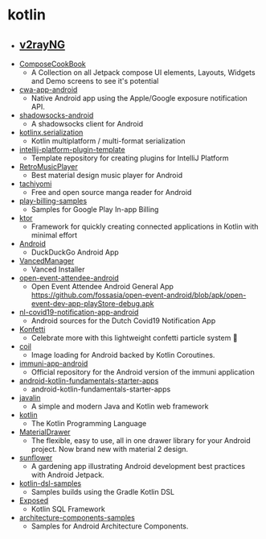 # kotlin
- [v2rayNG](https://github.com/2dust/v2rayNG)
  - 
- [ComposeCookBook](https://github.com/Gurupreet/ComposeCookBook)
  - A Collection on all Jetpack compose UI elements, Layouts, Widgets and Demo screens to see it's potential
- [cwa-app-android](https://github.com/corona-warn-app/cwa-app-android)
  - Native Android app using the Apple/Google exposure notification API.
- [shadowsocks-android](https://github.com/shadowsocks/shadowsocks-android)
  - A shadowsocks client for Android
- [kotlinx.serialization](https://github.com/Kotlin/kotlinx.serialization)
  - Kotlin multiplatform / multi-format serialization
- [intellij-platform-plugin-template](https://github.com/JetBrains/intellij-platform-plugin-template)
  - Template repository for creating plugins for IntelliJ Platform
- [RetroMusicPlayer](https://github.com/h4h13/RetroMusicPlayer)
  - Best material design music player for Android
- [tachiyomi](https://github.com/inorichi/tachiyomi)
  - Free and open source manga reader for Android
- [play-billing-samples](https://github.com/android/play-billing-samples)
  - Samples for Google Play In-app Billing
- [ktor](https://github.com/ktorio/ktor)
  - Framework for quickly creating connected applications in Kotlin with minimal effort
- [Android](https://github.com/duckduckgo/Android)
  - DuckDuckGo Android App
- [VancedManager](https://github.com/YTVanced/VancedManager)
  - Vanced Installer
- [open-event-attendee-android](https://github.com/fossasia/open-event-attendee-android)
  - Open Event Attendee Android General App https://github.com/fossasia/open-event-android/blob/apk/open-event-dev-app-playStore-debug.apk
- [nl-covid19-notification-app-android](https://github.com/minvws/nl-covid19-notification-app-android)
  - Android sources for the Dutch Covid19 Notification App
- [Konfetti](https://github.com/DanielMartinus/Konfetti)
  - Celebrate more with this lightweight confetti particle system 🎊
- [coil](https://github.com/coil-kt/coil)
  - Image loading for Android backed by Kotlin Coroutines.
- [immuni-app-android](https://github.com/immuni-app/immuni-app-android)
  - Official repository for the Android version of the immuni application
- [android-kotlin-fundamentals-starter-apps](https://github.com/google-developer-training/android-kotlin-fundamentals-starter-apps)
  - android-kotlin-fundamentals-starter-apps
- [javalin](https://github.com/tipsy/javalin)
  - A simple and modern Java and Kotlin web framework
- [kotlin](https://github.com/JetBrains/kotlin)
  - The Kotlin Programming Language
- [MaterialDrawer](https://github.com/mikepenz/MaterialDrawer)
  - The flexible, easy to use, all in one drawer library for your Android project. Now brand new with material 2 design.
- [sunflower](https://github.com/android/sunflower)
  - A gardening app illustrating Android development best practices with Android Jetpack.
- [kotlin-dsl-samples](https://github.com/gradle/kotlin-dsl-samples)
  - Samples builds using the Gradle Kotlin DSL
- [Exposed](https://github.com/JetBrains/Exposed)
  - Kotlin SQL Framework
- [architecture-components-samples](https://github.com/android/architecture-components-samples)
  - Samples for Android Architecture Components.
